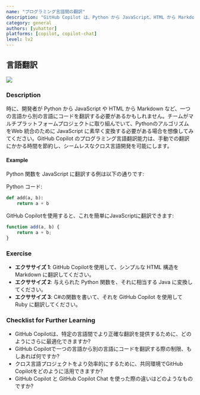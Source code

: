 ```yaml
---
name: "プログラミング言語間の翻訳"
description: "GitHub Copilot は、Python から JavaScript、HTML から Markdown など、コードを別のプログラミング言語に翻訳します。"
category: general
authors: [yuhattor] 
platforms: [copilot, copilot-chat]
level: lv2
---
```


## 言語翻訳

[<img src="https://img.shields.io/badge/Lv2-Practically_Viable_Pattern-green">](https://github.com/orgs/AI-Native-Development/projects/1/)

### Description

時に、開発者が Python から JavaScript や HTML から Markdown など、一つの言語から別の言語にコードを翻訳する必要があるかもしれません。チームがマルチプラットフォームプロジェクトに取り組んでいて、PythonのアルゴリズムをWeb 統合のために JavaScript に素早く変換する必要がある場合を想像してみてください。GitHub Copilot のプログラミング言語翻訳能力は、手動での翻訳にかかる時間を節約し、シームレスなクロス言語開発を可能にします。

#### Example

Python 関数を JavaScript に翻訳する例は以下の通りです:

Python コード:

```python
def add(a, b):
    return a + b
```

GitHub Copilotを使用すると、これを簡単にJavaScriptに翻訳できます:

```javascript
function add(a, b) {
    return a + b;
}
```

### Exercise

- **エクササイズ 1**: GitHub Copilotを使用して、シンプルな HTML 構造を Markdown に翻訳してください。
- **エクササイズ 2**: 与えられた Python 関数を、それに相当する Java に変換してください。
- **エクササイズ 3**: C#の関数を書いて、それを GitHub Copilot を使用して Ruby に翻訳してください。

### Checklist for Further Learning

- GitHub Copilotは、特定の言語間でより正確な翻訳を提供するために、どのようにさらに最適化できますか?
- GitHub Copilotで一つの言語から別の言語にコードを翻訳する際の制限、もしあれば何ですか?
- クロス言語プロジェクトをより効率的にするために、共同環境でGitHub Copilotをどのように活用できますか?
- GitHub Copilot と GitHub Copilot Chat を使った際の違いはどのようなものですか?
